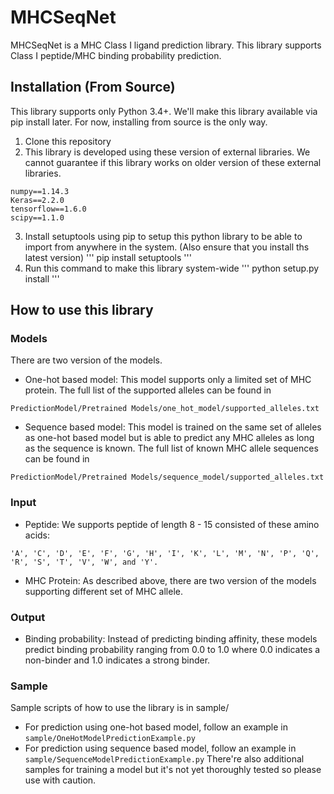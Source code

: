 # MHCSeqNet

MHCSeqNet is a MHC Class I ligand prediction library. This library supports Class I peptide/MHC binding probability prediction.

## Installation (From Source)
This library supports only Python 3.4+.
We'll make this library available via pip install later. For now, installing from source is the only way.
1. Clone this repository 
2. This library is developed using these version of external libraries. We cannot guarantee if this library works on older version of these external libraries.
```
numpy==1.14.3
Keras==2.2.0
tensorflow==1.6.0
scipy==1.1.0
```
3. Install setuptools using pip to setup this python library to be able to import from anywhere in the system. (Also ensure that you install ths latest version)
'''
pip install setuptools
'''
4. Run this command to make this library system-wide
'''
python setup.py install
'''

## How to use this library
### Models
There are two version of the models.
- One-hot based model: This model supports only a limited set of MHC protein. The full list of the supported alleles can be found in 
```
PredictionModel/Pretrained Models/one_hot_model/supported_alleles.txt
```
- Sequence based model: This model is trained on the same set of alleles as one-hot based model but is able to predict any MHC alleles as long as the sequence is known. The full list of known MHC allele sequences can be found in
```
PredictionModel/Pretrained Models/sequence_model/supported_alleles.txt
```

### Input
- Peptide: We supports peptide of length 8 - 15 consisted of these amino acids:
```
'A', 'C', 'D', 'E', 'F', 'G', 'H', 'I', 'K', 'L', 'M', 'N', 'P', 'Q', 'R', 'S', 'T', 'V', 'W', and 'Y'.
```
- MHC Protein: As described above, there are two version of the models supporting different set of MHC allele.
### Output
- Binding probability: Instead of predicting binding affinity, these models predict binding probability ranging from 0.0 to 1.0 where 0.0 indicates a non-binder and 1.0 indicates a strong binder.

### Sample
Sample scripts of how to use the library is in sample/
  - For prediction using one-hot based model, follow an example in ```sample/OneHotModelPredictionExample.py```
  - For prediction using sequence based model, follow an example in ```sample/SequenceModelPredictionExample.py```
There're also additional samples for training a model but it's not yet thoroughly tested so please use with caution.
